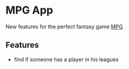 # MPG App

New features for the perfect fantasy game [MPG](https://www.monpetitgazon.com)

## Features

- find if someone has a player in his leagues
